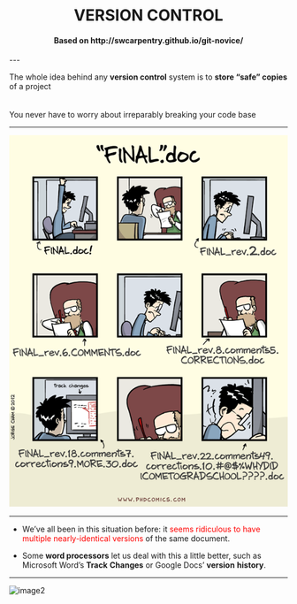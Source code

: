 
<center><h1>VERSION CONTROL</h1></center>

<center><h4>Based on http://swcarpentry.github.io/git-novice/</h4></center>
---

The whole idea behind any **version control** system is to **store “safe” copies** of a project 
<br>
<br>
<br>
You never have to worry about irreparably breaking your code base

---

![image1](figures/phd101212s.png)

---

* We’ve all been in this situation before: it <span style="color:red">seems ridiculous to have multiple nearly-identical versions</span> of the same document.

* Some **word processors** let us deal with this a little better, such as Microsoft Word’s **Track** **Changes** or Google Docs’ **version** **history**.

---

![image2](http://swcarpentry.github.io/git-novice/fig/play-changes.svg)
